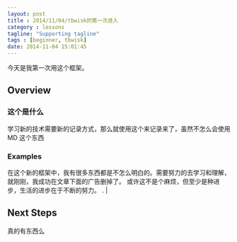```yaml
---
layout: post
title : 2014/11/04/tbwisk的第一次进入
category : lessons
tagline: "Supporting tagline"
tags : [beginner, tbwisk]
date: 2014-11-04 15:01:45
---
```



今天是我第一次用这个框架。

## Overview

### 这个是什么

学习新的技术需要新的记录方式，那么就使用这个来记录来了，虽然不怎么会使用MD 这个东西

### Examples
  在这个新的框架中，我有很多东西都是不怎么明白的。需要努力的去学习和理解，就刚刚，我成功在文章下面的广告删掉了。
  或许这不是个麻烦，但至少是种进步，生活的进步在于不断的努力。
    .
    |

## Next Steps
真的有东西么
